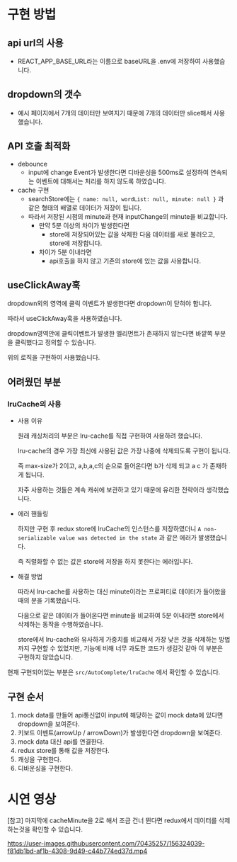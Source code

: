# 구현 방법

## api url의 사용

- REACT_APP_BASE_URL라는 이름으로 baseURL을 .env에 저장하여 사용했습니다.

## dropdown의 갯수

- 예시 페이지에서 7개의 데이터만 보여지기 때문에 7개의 데이터만 slice해서 사용했습니다.

## API 호출 최적화

- debounce
    - input에 change Event가 발생한다면 디바운싱을 500ms로 설정하여 연속되는 이벤트에 대해서는 처리를 하지 않도록 하였습니다.
- cache 구현
    - searchStore에는 ```{ name: null, wordList: null, minute: null }``` 과 같은 형태의 배열로 데이터가 저장이 됩니다.
    - 따라서 저장된 시점의 minute과 현재 inputChange의 minute을 비교합니다.
        - 만약 5분 이상의 차이가 발생한다면
            - store에 저장되어있는 값을 삭제한 다음 데이터를 새로 불러오고, store에 저장합니다.
        - 차이가 5분 이내라면
            - api호출을 하지 않고 기존의 store에 있는 값을 사용합니다.

## useClickAway훅

dropdown외의 영역에 클릭 이벤트가 발생한다면 dropdown이 닫혀야 합니다.

따라서 useClickAway훅을 사용하였습니다.

dropdown영역안에 클릭이벤트가 발생한 엘리먼트가 존재하지 않는다면 바깥쪽 부분을 클릭했다고 정의할 수 있습니다.

위의 로직을 구현하여 사용했습니다.

## 어려웠던 부분

### lruCache의 사용

- 사용 이유
    
    원래 캐싱처리의 부분은 lru-cache를 직접 구현하여 사용하려 했습니다. 
    
    lru-cache의 경우 가장 최신에 사용된 값은 가장 나중에 삭제되도록 구현이 됩니다.
    
    즉 max-size가 2이고, a,b,a,c의 순으로 들어온다면 b가 삭제 되고 a c 가 존재하게 됩니다.
    
    자주 사용하는 것들은 계속 캐쉬에 보관하고 있기 때문에 유리한 전략이라 생각했습니다.
    
- 에러 핸들링
    
    하지만 구현 후 redux store에 lruCache의 인스턴스를 저장하였더니 ```A non-serializable value was detected in the state``` 과 같은 에러가 발생했습니다.
    
    즉 직렬화할 수 없는 값은 store에 저장을 하지 못한다는 에러입니다.
    
- 해결 방법
    
    따라서 lru-cache를 사용하는 대신 minute이라는 프로퍼티로 데이터가 들어왔을 때의 분을 기록했습니다.
    
    다음으로 같은 데이터가 들어온다면 minute을 비교하여 5분 이내라면 store에서 삭제하는 동작을 수행하였습니다.
    
    store에서 lru-cache와 유사하게 가중치를 비교해서 가장 낮은 것을 삭제하는 방법까지 구현할 수 있었지만, 기능에 비해 너무 과도한 코드가 생길것 같아 이 부분은 구현하지 않았습니다.
    

현재 구현되어있는 부분은 ```src/AutoComplete/lruCache``` 에서 확인할 수 있습니다.

## 구현 순서

1. mock data를 만들어 api통신없이 input에 해당하는 값이 mock data에 있다면 dropdown을 보여준다.
2. 키보드 이벤트(arrowUp /  arrowDown)가 발생한다면 dropdown을 보여준다.
3. mock data 대신 api를 연결한다.
4. redux store를 통해 값을 저장한다.
5. 캐싱을 구현한다.
6. 디바운싱을 구현한다.

# 시연 영상
[참고] 마지막에 cacheMinute을 2로 해서 조금 건너 뛴다면 redux에서 데이터를 삭제하는것을 확인할 수 있습니다.

https://user-images.githubusercontent.com/70435257/156324039-f81db1bd-af1b-4308-9d49-c44b774ed37d.mp4
